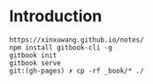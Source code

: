 # Introduction
````
https://xinxuwang.github.io/notes/
npm install gitbook-cli -g
gitbook init
gitbook serve
git:(gh-pages) ✗ cp -rf _book/* ./
````
